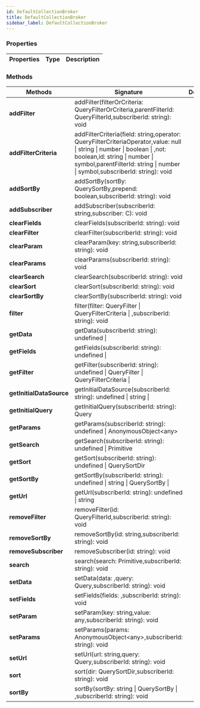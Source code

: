 ```yaml
---
id: DefaultCollectionBroker
title: DefaultCollectionBroker
sidebar_label: DefaultCollectionBroker
---
```




### Properties

| Properties | Type | Description |
| --------- | ---- | ----------- |


### Methods

| Methods | Signature | Description |
| --------- | ---- | ----------- |
| **addFilter** | addFilter(filterOrCriteria: QueryFilterOrCriteria,parentFilterId: QueryFilterId,subscriberId: string): void |  |
| **addFilterCriteria** | addFilterCriteria(field: string,operator: QueryFilterCriteriaOperator,value: null \| string \| number \| boolean \| ,not: boolean,id: string \| number \| symbol,parentFilterId: string \| number \| symbol,subscriberId: string): void |  |
| **addSortBy** | addSortBy(sortBy: QuerySortBy,prepend: boolean,subscriberId: string): void |  |
| **addSubscriber** | addSubscriber(subscriberId: string,subscriber: C): void |  |
| **clearFields** | clearFields(subscriberId: string): void |  |
| **clearFilter** | clearFilter(subscriberId: string): void |  |
| **clearParam** | clearParam(key: string,subscriberId: string): void |  |
| **clearParams** | clearParams(subscriberId: string): void |  |
| **clearSearch** | clearSearch(subscriberId: string): void |  |
| **clearSort** | clearSort(subscriberId: string): void |  |
| **clearSortBy** | clearSortBy(subscriberId: string): void |  |
| **filter** | filter(filter: QueryFilter \| QueryFilterCriteria \| ,subscriberId: string): void |  |
| **getData** | getData(subscriberId: string): undefined \|  |  |
| **getFields** | getFields(subscriberId: string): undefined \|  |  |
| **getFilter** | getFilter(subscriberId: string): undefined \| QueryFilter \| QueryFilterCriteria \|  |  |
| **getInitialDataSource** | getInitialDataSource(subscriberId: string): undefined \| string \|  |  |
| **getInitialQuery** | getInitialQuery(subscriberId: string): Query |  |
| **getParams** | getParams(subscriberId: string): undefined \| AnonymousObject<any\> |  |
| **getSearch** | getSearch(subscriberId: string): undefined \| Primitive |  |
| **getSort** | getSort(subscriberId: string): undefined \| QuerySortDir |  |
| **getSortBy** | getSortBy(subscriberId: string): undefined \| string \| QuerySortBy \|  |  |
| **getUrl** | getUrl(subscriberId: string): undefined \| string |  |
| **removeFilter** | removeFilter(id: QueryFilterId,subscriberId: string): void |  |
| **removeSortBy** | removeSortBy(id: string,subscriberId: string): void |  |
| **removeSubscriber** | removeSubscriber(id: string): void |  |
| **search** | search(search: Primitive,subscriberId: string): void |  |
| **setData** | setData(data: ,query: Query,subscriberId: string): void |  |
| **setFields** | setFields(fields: ,subscriberId: string): void |  |
| **setParam** | setParam(key: string,value: any,subscriberId: string): void |  |
| **setParams** | setParams(params: AnonymousObject<any\>,subscriberId: string): void |  |
| **setUrl** | setUrl(url: string,query: Query,subscriberId: string): void |  |
| **sort** | sort(dir: QuerySortDir,subscriberId: string): void |  |
| **sortBy** | sortBy(sortBy: string \| QuerySortBy \| ,subscriberId: string): void |  |
